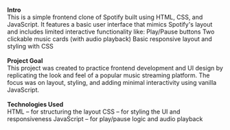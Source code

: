 <b>Intro</b>
<br>
This is a simple frontend clone of Spotify built using HTML, CSS, and JavaScript. It features a basic user interface that mimics Spotify's layout and includes limited interactive functionality like:
Play/Pause buttons
Two clickable music cards (with audio playback)
Basic responsive layout and styling with CSS
<br>
<br>
<b>Project Goal</b>
<br>
This project was created to practice frontend development and UI design by replicating the look and feel of a popular music streaming platform. The focus was on layout, styling, and adding minimal interactivity using vanilla JavaScript.
<br>
<br>
<b>Technologies Used</b>
<br>
HTML – for structuring the layout
CSS – for styling the UI and responsiveness
JavaScript – for play/pause logic and audio playback